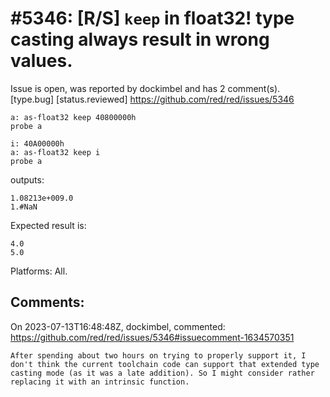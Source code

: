 
#5346: [R/S] `keep` in float32! type casting always result in wrong values.
================================================================================
Issue is open, was reported by dockimbel and has 2 comment(s).
[type.bug] [status.reviewed]
<https://github.com/red/red/issues/5346>

```
a: as-float32 keep 40800000h
probe a

i: 40A00000h
a: as-float32 keep i
probe a
```
outputs:
```
1.08213e+009.0
1.#NaN
```
Expected result is:
```
4.0
5.0
```

Platforms: All.


Comments:
--------------------------------------------------------------------------------

On 2023-07-13T16:48:48Z, dockimbel, commented:
<https://github.com/red/red/issues/5346#issuecomment-1634570351>

    After spending about two hours on trying to properly support it, I don't think the current toolchain code can support that extended type casting mode (as it was a late addition). So I might consider rather replacing it with an intrinsic function.

